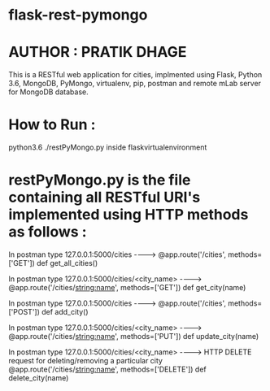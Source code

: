 # flask-rest-pymongo
# AUTHOR : PRATIK DHAGE

This is a RESTful web application for cities, implmented using
Flask, Python 3.6, MongoDB, PyMongo, virtualenv, pip, postman and remote mLab server for MongoDB database.

# How to Run :
python3.6 ./restPyMongo.py inside flaskvirtualenvironment


# restPyMongo.py is the file containing all RESTful URI's implemented using HTTP methods as follows :

In postman type 127.0.0.1:5000/cities  ---->
@app.route('/cities', methods=['GET'])
def get_all_cities()

In postman type 127.0.0.1:5000/cities/<city_name>  ---->
@app.route('/cities/<string:name>', methods=['GET'])
def get_city(name)

In postman type 127.0.0.1:5000/cities  ---->
@app.route('/cities', methods=['POST'])
def add_city()


In postman type 127.0.0.1:5000/cities/<city_name>  ---->
@app.route('/cities/<string:name>', methods=['PUT'])
def update_city(name)


In postman type 127.0.0.1:5000/cities/<city_name>  ---->
HTTP DELETE request for deleting/removing a particular city
@app.route('/cities/<string:name>', methods=['DELETE'])
def delete_city(name)